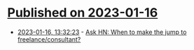 # [Published on 2023-01-16](index.md)

* [2023-01-16, 13:32:23](https://news.ycombinator.com/item?id=34400435) - [Ask HN: When to make the jump to freelance/consultant?](https://news.ycombinator.com/item?id=34400435)
